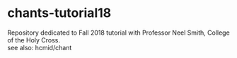 # chants-tutorial18
Repository dedicated to Fall 2018 tutorial with Professor Neel Smith, College of the Holy Cross.<br>
see also: hcmid/chant
